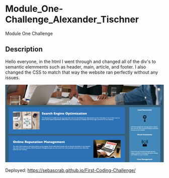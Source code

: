 # Module_One-Challenge_Alexander_Tischner
Module One Challenge 

## Description
Hello everyone, in the html I went through and changed all of the div's to semantic elemments such as header, main, article, and footer. I also changed the CSS to match that way the website ran perfectly without any issues. 

![image for the website](assets/images/Module-One-Screenshot.png)

Deployed: https://sebascrab.github.io/First-Coding-Challenge/
